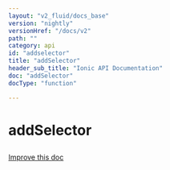 ```yaml
---
layout: "v2_fluid/docs_base"
version: "nightly"
versionHref: "/docs/v2"
path: ""
category: api
id: "addselector"
title: "addSelector"
header_sub_title: "Ionic API Documentation"
doc: "addSelector"
docType: "function"

---
```










<h1 class="api-title">
<a class="anchor" name="add-selector" href="#add-selector"></a>

addSelector





</h1>

<a class="improve-v2-docs" href="http://github.com/driftyco/ionic/edit/2.0//src/config/bootstrap.ts#L240">
Improve this doc
</a>











<!-- @usage tag -->


<!-- @property tags -->



<!-- instance methods on the class -->


<!-- related link --><!-- end content block -->


<!-- end body block -->


